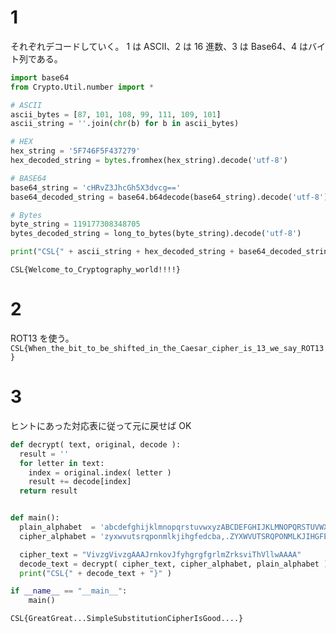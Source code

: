 # 1

それぞれデコードしていく。
1 は ASCII、2 は 16 進数、3 は Base64、4 はバイト列である。

```python
import base64
from Crypto.Util.number import *

# ASCII
ascii_bytes = [87, 101, 108, 99, 111, 109, 101]
ascii_string = ''.join(chr(b) for b in ascii_bytes)

# HEX
hex_string = '5F746F5F437279'
hex_decoded_string = bytes.fromhex(hex_string).decode('utf-8')

# BASE64
base64_string = 'cHRvZ3JhcGh5X3dvcg=='
base64_decoded_string = base64.b64decode(base64_string).decode('utf-8')

# Bytes
byte_string = 119177308348705
bytes_decoded_string = long_to_bytes(byte_string).decode('utf-8')

print("CSL{" + ascii_string + hex_decoded_string + base64_decoded_string + bytes_decoded_string + "}")
```

`CSL{Welcome_to_Cryptography_world!!!!}`

# 2

ROT13 を使う。
`CSL{When_the_bit_to_be_shifted_in_the_Caesar_cipher_is_13_we_say_ROT13}`

# 3

ヒントにあった対応表に従って元に戻せば OK

```python
def decrypt( text, original, decode ):
  result = ''
  for letter in text:
    index = original.index( letter )
    result += decode[index]
  return result


def main():
  plain_alphabet  = 'abcdefghijklmnopqrstuvwxyzABCDEFGHIJKLMNOPQRSTUVWXYZ,.'
  cipher_alphabet = 'zyxwvutsrqponmlkjihgfedcba,.ZYXWVUTSRQPONMLKJIHGFEDCBA'

  cipher_text = "VivzgVivzgAAAJrnkovJfyhgrgfgrlmZrksviThVllwAAAA"
  decode_text = decrypt( cipher_text, cipher_alphabet, plain_alphabet )
  print("CSL{" + decode_text + "}" )

if __name__ == "__main__":
    main()
```

`CSL{GreatGreat...SimpleSubstitutionCipherIsGood....}`
